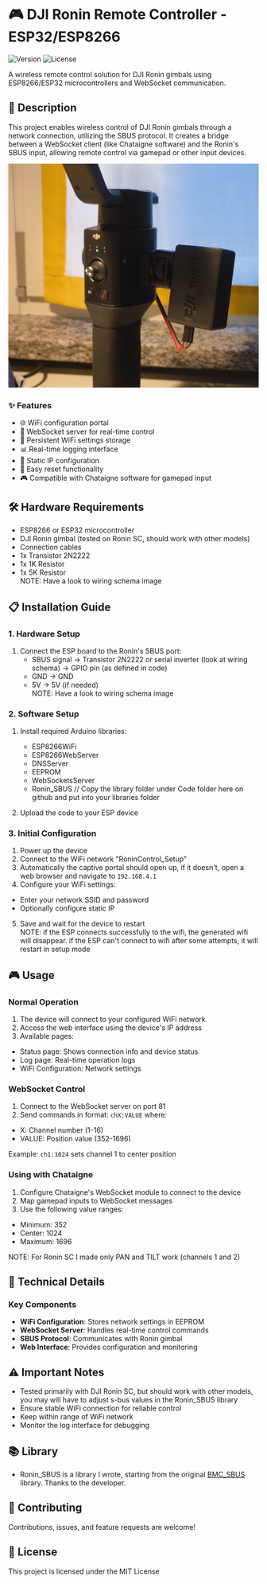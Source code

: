 # 🎮 DJI Ronin Remote Controller - ESP32/ESP8266

![Version](https://img.shields.io/badge/version-1.0.0-blue)
![License](https://img.shields.io/badge/license-MIT-green)

A wireless remote control solution for DJI Ronin gimbals using ESP8266/ESP32 microcontrollers and WebSocket communication.

## 📝 Description

This project enables wireless control of DJI Ronin gimbals through a network connection, utilizing the SBUS protocol. It creates a bridge between a WebSocket client (like Chataigne software) and the Ronin's SBUS input, allowing remote control via gamepad or other input devices.

![image](https://github.com/MrColoo/DJI-Ronin-Remote-Controller-ESP32-ESP8266/blob/main/Image%20Gallery/IMG_20250216_172927372.jpg)

### ✨ Features

- 🌐 WiFi configuration portal
- 📡 WebSocket server for real-time control
- 💾 Persistent WiFi settings storage
- 📊 Real-time logging interface
- 🔧 Static IP configuration
- 🔄 Easy reset functionality
- 🎮 Compatible with Chataigne software for gamepad input

## 🛠️ Hardware Requirements

- ESP8266 or ESP32 microcontroller
- DJI Ronin gimbal (tested on Ronin SC, should work with other models)
- Connection cables
- 1x Transistor 2N2222
- 1x 1K Resistor
- 1x 5K Resistor  
NOTE: Have a look to wiring schema image

## 📋 Installation Guide

### 1. Hardware Setup

1. Connect the ESP board to the Ronin's SBUS port:
   - SBUS signal → Transistor 2N2222 or serial inverter (look at wiring schema) -> GPIO pin (as defined in code)
   - GND → GND
   - 5V → 5V (if needed)  
NOTE: Have a look to wiring schema image

### 2. Software Setup

1. Install required Arduino libraries:
   - ESP8266WiFi
   - ESP8266WebServer
   - DNSServer
   - EEPROM
   - WebSocketsServer
   - Ronin_SBUS // Copy the library folder under Code folder here on github and put into your libraries folder

2. Upload the code to your ESP device

### 3. Initial Configuration

1. Power up the device
2. Connect to the WiFi network "RoninControl_Setup"
3. Automatically the captive portal should open up, if it doesn't, open a web browser and navigate to `192.168.4.1`
4. Configure your WiFi settings:
- Enter your network SSID and password
- Optionally configure static IP
5. Save and wait for the device to restart  
NOTE: if the ESP connects successfully to the wifi, the generated wifi will disappear.
        if the ESP can't connect to wifi after some attempts, it will restart in setup mode

## 🎮 Usage

### Normal Operation

1. The device will connect to your configured WiFi network
2. Access the web interface using the device's IP address
3. Available pages:
- Status page: Shows connection info and device status
- Log page: Real-time operation logs
- WiFi Configuration: Network settings

### WebSocket Control

1. Connect to the WebSocket server on port 81
2. Send commands in format: `chX:VALUE` where:
- X: Channel number (1-16)
- VALUE: Position value (352-1696)

Example: `ch1:1024` sets channel 1 to center position

### Using with Chataigne

1. Configure Chataigne's WebSocket module to connect to the device
2. Map gamepad inputs to WebSocket messages
3. Use the following value ranges:
- Minimum: 352
- Center: 1024
- Maximum: 1696

NOTE: For Ronin SC I made only PAN and TILT work (channels 1 and 2)

## 🔧 Technical Details

### Key Components

- **WiFi Configuration**: Stores network settings in EEPROM
- **WebSocket Server**: Handles real-time control commands
- **SBUS Protocol**: Communicates with Ronin gimbal
- **Web Interface**: Provides configuration and monitoring

## ⚠️ Important Notes

- Tested primarily with DJI Ronin SC, but should work with other models, you may will have to adjust s-bus values in the Ronin_SBUS library
- Ensure stable WiFi connection for reliable control
- Keep within range of WiFi network
- Monitor the log interface for debugging

## 📚 Library

- Ronin_SBUS is a library I wrote, starting from the original [BMC_SBUS](https://github.com/boldstelvis/BMC_SBUS) library. Thanks to the developer.

## 🤝 Contributing

Contributions, issues, and feature requests are welcome!

## 📄 License

This project is licensed under the MIT License
